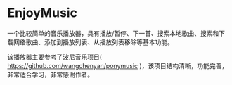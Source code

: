 # EnjoyMusic
一个比较简单的音乐播放器，具有播放/暂停、下一首、搜索本地歌曲、搜索和下载网络歌曲、添加到播放列表、从播放列表移除等基本功能。

该播放器主要参考了波尼音乐项目( https://github.com/wangchenyan/ponymusic )，该项目结构清晰，功能完善，非常适合学习，非常感谢作者。

